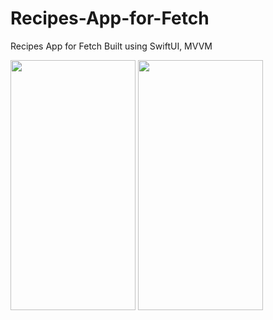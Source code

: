 # Recipes-App-for-Fetch
Recipes App for Fetch
Built using SwiftUI, MVVM

<img src="https://github.com/YAG0731/Recipes-App-for-Fetch/assets/57081128/c435e775-e337-4deb-a62d-3c908d3c6bdb" width="200" height="400">
<img src="https://github.com/YAG0731/Recipes-App-for-Fetch/assets/57081128/600f2f72-6f49-44fd-a2fa-86d3936ec7be" width="200" height="400">


